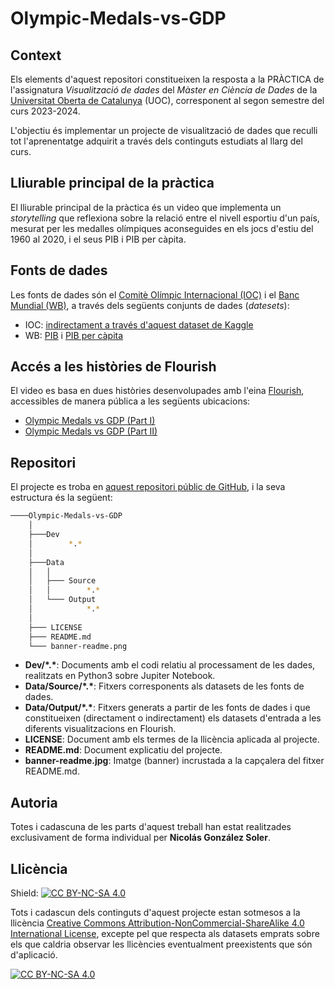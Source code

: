# Olympic-Medals-vs-GDP



## Context

Els elements d'aquest repositori constitueixen la resposta a la PRÀCTICA de l'assignatura *Visualització de dades* del *Màster en Ciència de Dades* de la [Universitat Oberta de Catalunya](https://www.uoc.edu/portal/ca/index.html) (UOC), corresponent al segon semestre del curs 2023-2024.

L'objectiu és implementar un projecte de visualització de dades que reculli tot l'aprenentatge adquirit a través dels continguts estudiats al llarg del curs.

## Lliurable principal de la pràctica

El lliurable principal de la pràctica és un video que implementa un *storytelling* que reflexiona sobre la relació entre el nivell esportiu d'un país, mesurat per les medalles olímpiques aconseguides en els jocs d'estiu del 1960 al 2020, i el seus PIB i PIB per càpita.

## Fonts de dades

Les fonts de dades són el [Comitè Olímpic Internacional (IOC)](https://olympics.com/ioc) i el [Banc Mundial (WB)](https://www.worldbank.org/), a través dels següents conjunts de dades (*datesets*):
- IOC: [indirectament a través d'aquest dataset de Kaggle](https://www.kaggle.com/datasets/piterfm/olympic-games-medals-19862018)
- WB: [PIB](https://datos.bancomundial.org/indicador/NY.GDP.MKTP.CD) i [PIB per càpita](https://datos.bancomundial.org/indicador/NY.GDP.PCAP.CD)

## Accés a les històries de Flourish

El video es basa en dues històries desenvolupades amb l'eina [Flourish](https://flourish.studio/), accessibles de manera pública a les següents ubicacions:
- [Olympic Medals vs GDP (Part I)](https://public.flourish.studio/story/2389611/)
- [Olympic Medals vs GDP (Part II)](https://public.flourish.studio/story/2435673/)

## Repositori

El projecte es troba en [aquest repositori públic de GitHub](https://github.com/ngonzalezs-UOC/Olympic-Medals-vs-GDP), i la seva estructura és la següent: 

```bash
────Olympic-Medals-vs-GDP
    │
    ├───Dev
    │        *.*
    │
    ├───Data
    │   │     
    │   ├─── Source
    │   │        *.*
    │   └─── Output
    │            *.*
    │
    ├─── LICENSE
    ├─── README.md
    └─── banner-readme.png 

```
- **Dev/\*.\***: Documents amb el codi relatiu al processament de les dades, realitzats en Python3 sobre Jupiter Notebook.
- **Data/Source/\*.\***: Fitxers corresponents als datasets de les fonts de dades.
- **Data/Output/\*.\***: Fitxers generats a partir de les fonts de dades i que constitueixen (directament o indirectament) els datasets d'entrada a les diferents visualitzacions en Flourish.
- **LICENSE**: Document amb els termes de la llicència aplicada al projecte.
- **README.md**: Document explicatiu del projecte.
- **banner-readme.jpg**: Imatge (banner) incrustada a la capçalera del fitxer README.md.

## Autoria

Totes i cadascuna de les parts d'aquest treball han estat realitzades exclusivament de forma individual per **Nicolás González Soler**.

## Llicència

Shield: [![CC BY-NC-SA 4.0][cc-by-nc-sa-shield]][cc-by-nc-sa]

Tots i cadascun dels continguts d'aquest projecte estan sotmesos a la llicència
[Creative Commons Attribution-NonCommercial-ShareAlike 4.0 International License][cc-by-nc-sa], excepte pel que respecta als datasets emprats sobre els que caldria observar les llicències eventualment preexistents que són d'aplicació.

[![CC BY-NC-SA 4.0][cc-by-nc-sa-image]][cc-by-nc-sa]

[cc-by-nc-sa]: http://creativecommons.org/licenses/by-nc-sa/4.0/
[cc-by-nc-sa-image]: https://licensebuttons.net/l/by-nc-sa/4.0/88x31.png
[cc-by-nc-sa-shield]: https://img.shields.io/badge/License-CC%20BY--NC--SA%204.0-lightgrey.svg
